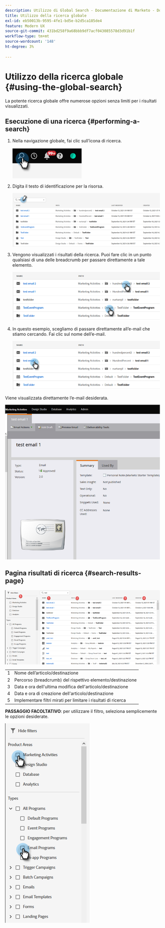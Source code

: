 ```yaml
---
description: Utilizzo di Global Search - Documentazione di Marketo - Documentazione del prodotto
title: Utilizzo della ricerca globale
exl-id: eb50013b-9595-4fe1-bd5e-b2d5ca185de4
feature: Modern UX
source-git-commit: 431bd258f9a68bbb9df7acf043085578d3d91b1f
workflow-type: tm+mt
source-wordcount: '148'
ht-degree: 3%

---
```


# Utilizzo della ricerca globale {#using-the-global-search}

La potente ricerca globale offre numerose opzioni senza limiti per i risultati visualizzati.

## Esecuzione di una ricerca {#performing-a-search}

1. Nella navigazione globale, fai clic sull’icona di ricerca.

   ![](assets/using-the-global-search-1.png)

1. Digita il testo di identificazione per la risorsa.

   ![](assets/using-the-global-search-2.png)

1. Vengono visualizzati i risultati della ricerca. Puoi fare clic in un punto qualsiasi di una delle breadcrumb per passare direttamente a tale elemento.

   ![](assets/using-the-global-search-3.png)

1. In questo esempio, scegliamo di passare direttamente all’e-mail che stiamo cercando. Fai clic sul nome dell’e-mail.

   ![](assets/using-the-global-search-4.png)

Viene visualizzata direttamente l’e-mail desiderata.

![](assets/using-the-global-search-5.png)

## Pagina risultati di ricerca {#search-results-page}

![](assets/using-the-global-search-6.png)

<table> 
 <tbody>
  <tr>
   <td>1</td> 
   <td>Nome dell’articolo/destinazione</td> 
  </tr>
  <tr>
   <td>2</td> 
   <td>Percorso (breadcrumb) del rispettivo elemento/destinazione</td> 
  </tr>
  <tr>
   <td>3</td> 
   <td>Data e ora dell'ultima modifica dell'articolo/destinazione</td> 
  </tr>
  <tr>
   <td>4</td> 
   <td>Data e ora di creazione dell'articolo/destinazione</td> 
  </tr>
  <tr>
   <td>5</td> 
   <td>Implementare filtri mirati per limitare i risultati di ricerca</td> 
  </tr>
 </tbody>
</table>

**PASSAGGIO FACOLTATIVO**: per utilizzare il filtro, seleziona semplicemente le opzioni desiderate.

![](assets/using-the-global-search-7.png)
